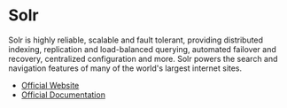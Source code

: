 # Solr

Solr is highly reliable, scalable and fault tolerant, providing distributed indexing, replication and load-balanced querying, automated failover and recovery, centralized configuration and more. Solr powers the search and navigation features of many of the world's largest internet sites.

- [Official Website](https://solr.apache.org/)
- [Official Documentation](https://solr.apache.org/resources.html#documentation)
